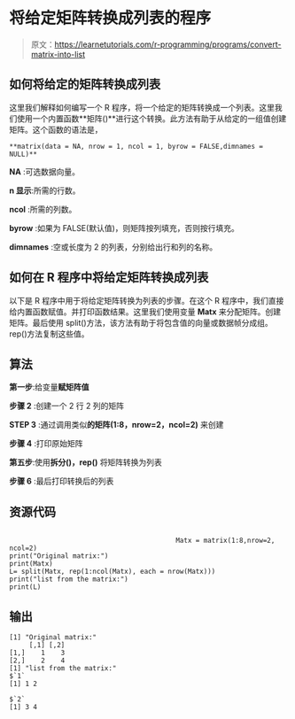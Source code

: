 # 将给定矩阵转换成列表的程序

> 原文：<https://learnetutorials.com/r-programming/programs/convert-matrix-into-list>

## 如何将给定的矩阵转换成列表

这里我们解释如何编写一个 R 程序，将一个给定的矩阵转换成一个列表。这里我们使用一个内置函数**矩阵()**进行这个转换。此方法有助于从给定的一组值创建矩阵。这个函数的语法是，

```
**matrix(data = NA, nrow = 1, ncol = 1, byrow = FALSE,dimnames = NULL)** 

```

**NA** :可选数据向量。

**n 显示**:所需的行数。

**ncol** :所需的列数。

**byrow** :如果为 FALSE(默认值)，则矩阵按列填充，否则按行填充。

**dimnames** :空或长度为 2 的列表，分别给出行和列的名称。

## 如何在 R 程序中将给定矩阵转换成列表

以下是 R 程序中用于将给定矩阵转换为列表的步骤。在这个 R 程序中，我们直接给内置函数赋值。并打印函数结果。这里我们使用变量 **Matx** 来分配矩阵。创建矩阵。最后使用 split()方法，该方法有助于将包含值的向量或数据帧分成组。rep()方法复制这些值。

## 算法

**第一步**:给变量**赋矩阵值**

**步骤 2** :创建一个 2 行 2 列的矩阵

**STEP 3** :通过调用类似**的矩阵(1:8，nrow=2，ncol=2)** 来创建

**步骤 4** :打印原始矩阵

**第五步**:使用**拆分()，rep()** 将矩阵转换为列表

**步骤 6** :最后打印转换后的列表

## 资源代码

```

                                          Matx = matrix(1:8,nrow=2, ncol=2)
print("Original matrix:")
print(Matx)
L= split(Matx, rep(1:ncol(Matx), each = nrow(Matx)))
print("list from the matrix:")
print(L)

```

## 输出

```
[1] "Original matrix:"
     [,1] [,2]
[1,]    1    3
[2,]    2    4
[1] "list from the matrix:"
$`1`
[1] 1 2

$`2`
[1] 3 4
```
